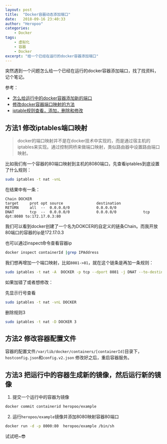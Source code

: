 ```yaml
---
layout: post
title:  "Docker容器动态添加端口"
date:   2018-09-16 23:40:33
author: "Heropoo"
categories: 
    - Docker
tags:
    - 虚拟化
    - 容器
    - Docker
excerpt: "给一个已经在运行的docker容器添加端口"
---
```

突然遇到一个问题怎么给一个已经在运行的docker容器添加端口，找了找资料，记个笔记。

参考：
* [怎么给运行中的docker容器添加新的端口](https://blog.csdn.net/zuoshenglo/article/details/78402772)
* [修改docker容器端口映射的方法](https://blog.csdn.net/wesleyflagon/article/details/78961990)
* [iptable规则查看，添加，删除和修改](https://blog.csdn.net/xfks55/article/details/50148389)

## 方法1 修改iptables端口映射
> docker的端口映射并不是在docker技术中实现的，而是通过宿主机的iptables来实现。通过控制网桥来做端口映射，类似路由器中设置路由端口映射。

比如我们有一个容器的80端口映射到主机的8080端口，先查看iptables到底设置了什么规则：
```sh
sudo iptables -t nat -vnL
```

在结果中有一条：
```
Chain DOCKER
target     prot opt source               destination
RETURN     all  --  0.0.0.0/0            0.0.0.0/0
DNAT       tcp  --  0.0.0.0/0            0.0.0.0/0            tcp dpt:8080 to:172.17.0.3:80
```
我们可以看到docker创建了一个名为DOKCER的自定义的链条Chain。而我开放80端口的容器的ip是172.17.0.3

也可以通过inspect命令查看容器ip
```sh
docker inspect containerId |grep IPAddress
```

我们想再增加一个端口映射，比如`8081->81`，就在这个链条是再加一条规则：
```sh
sudo iptables -t nat -A  DOCKER -p tcp --dport 8081 -j DNAT --to-destination 172.17.0.3:81
```

如果加错了或者想修改：

先显示行号查看
```sh
sudo iptables -t nat -vnL DOCKER
```

删除规则3
```sh
sudo iptables -t nat -D DOCKER 3
```

## 方法2 修改容器配置文件
容器的配置文件`/var/lib/docker/containers/[containerId]`目录下，`hostconfig.json`和`config.v2.json`
修改好之后，重启容器服务。

## 方法3 把运行中的容器生成新的镜像，然后运行新的镜像

1. 提交一个运行中的容器为镜像
```sh
docker commit containerid heropoo/example
```

2. 运行`heropoo/example`镜像并添加8080映射容器80端口
```sh
docker run -d -p 8000:80  heropoo/example /bin/sh
```

试试吧~😎